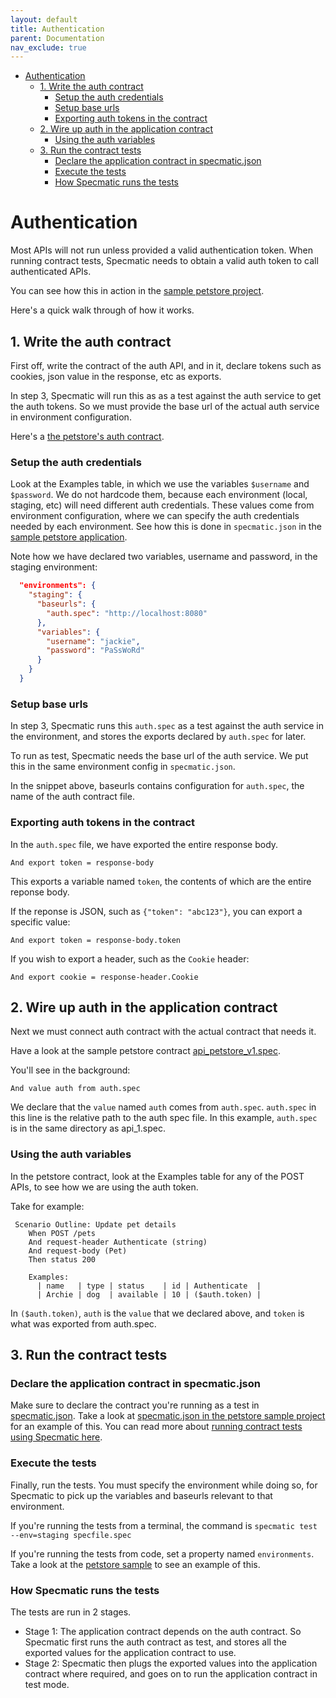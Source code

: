 ```yaml
---
layout: default
title: Authentication
parent: Documentation
nav_exclude: true
---
```

- [Authentication](#authentication)
  - [1. Write the auth contract](#1-write-the-auth-contract)
    - [Setup the auth credentials](#setup-the-auth-credentials)
    - [Setup base urls](#setup-base-urls)
    - [Exporting auth tokens in the contract](#exporting-auth-tokens-in-the-contract)
  - [2. Wire up auth in the application contract](#2-wire-up-auth-in-the-application-contract)
    - [Using the auth variables](#using-the-auth-variables)
  - [3. Run the contract tests](#3-run-the-contract-tests)
    - [Declare the application contract in specmatic.json](#declare-the-application-contract-in-specmaticjson)
    - [Execute the tests](#execute-the-tests)
    - [How Specmatic runs the tests](#how-specmatic-runs-the-tests)

Authentication
==============

Most APIs will not run unless provided a valid authentication token. When running contract tests, Specmatic needs to obtain a valid auth token to call authenticated APIs.

You can see how this in action in the [sample petstore project](https://github.com/znsio/petstore).

Here's a quick walk through of how it works.

## 1. Write the auth contract

First off, write the contract of the auth API, and in it, declare tokens such as cookies, json value in the response, etc as exports.

In step 3, Specmatic will run this as as a test against the auth service to get the auth tokens. So we must provide the base url of the actual auth service in environment configuration.

Here's a [the petstore's auth contract](https://github.com/znsio/petstore-contracts/blob/master/in/specmatic/examples/petstore/auth.spec).

### Setup the auth credentials

Look at the Examples table, in which we use the variables `$username` and `$password`. We do not hardcode them, because each environment (local, staging, etc) will need different auth credentials. These values come from environment configuration, where we can specify the auth credentials needed by each environment. See how this is done in `specmatic.json` in the [sample petstore application](https://github.com/znsio/petstore/blob/master/specmatic.json).

Note how we have declared two variables, username and password, in the staging environment:

```json
  "environments": {
    "staging": {
      "baseurls": {
        "auth.spec": "http://localhost:8080"
      },
      "variables": {
        "username": "jackie",
        "password": "PaSsWoRd"
      }
    }
  }
```

### Setup base urls

In step 3, Specmatic runs this `auth.spec` as a test against the auth service in the environment, and stores the exports declared by `auth.spec` for later.

To run as test, Specmatic needs the base url of the auth service. We put this in the same environment config in `specmatic.json`.

In the snippet above, baseurls contains configuration for `auth.spec`, the name of the auth contract file.

### Exporting auth tokens in the contract

In the `auth.spec` file, we have exported the entire response body.

```gherkin
And export token = response-body
```

This exports a variable named `token`, the contents of which are the entire reponse body.

If the reponse is JSON, such as `{"token": "abc123"}`, you can export a specific value:

```gherkin
And export token = response-body.token
```

If you wish to export a header, such as the `Cookie` header:

```gherkin
And export cookie = response-header.Cookie
```

## 2. Wire up auth in the application contract

Next we must connect auth contract with the actual contract that needs it.

Have a look at the sample petstore contract [api_petstore_v1.spec](https://github.com/znsio/petstore-contracts/blob/master/in/specmatic/examples/petstore/api_petstore_v1.spec).

You'll see in the background:

```gherkin
And value auth from auth.spec
```

We declare that the `value` named `auth` comes from `auth.spec`. `auth.spec` in this line is the relative path to the auth spec file. In this example, `auth.spec` is in the same directory as api_1.spec.

### Using the auth variables

In the petstore contract, look at the Examples table for any of the POST APIs, to see how we are using the auth token.

Take for example:

```gherkin
 Scenario Outline: Update pet details
    When POST /pets
    And request-header Authenticate (string)
    And request-body (Pet)
    Then status 200

    Examples:
      | name   | type | status    | id | Authenticate  |
      | Archie | dog  | available | 10 | ($auth.token) |
```

In `($auth.token)`, `auth` is the `value` that we declared above, and `token` is what was exported from auth.spec.

## 3. Run the contract tests

### Declare the application contract in specmatic.json
Make sure to declare the contract you're running as a test in [specmatic.json](documentation/../specmatic_json.md). Take a look at [specmatic.json in the petstore sample project](https://github.com/znsio/petstore/blob/master/specmatic.json) for an example of this. You can read more about [running contract tests using Specmatic here](documentation/../contract_tests.html).

### Execute the tests
Finally, run the tests. You must specify the environment while doing so, for Specmatic to pick up the variables and baseurls relevant to that environment.

If you're running the tests from a terminal, the command is `specmatic test --env=staging specfile.spec`

If you're running the tests from code, set a property named `environments`. Take a look at the [petstore sample](https://github.com/znsio/petstore/blob/master/src/test/java/com/petstore/test/PetStoreContractTest.java) to see an example of this.

### How Specmatic runs the tests
The tests are run in 2 stages.
* Stage 1: The application contract depends on the auth contract. So Specmatic first runs the auth contract as test, and stores all the exported values for the application contract to use.
* Stage 2: Specmatic then plugs the exported values into the application contract where required, and goes on to run the application contract in test mode.
